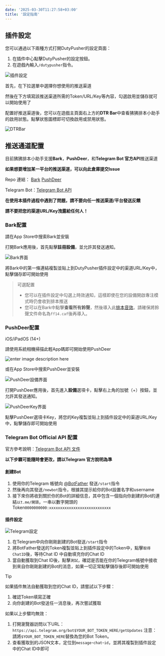 ```yaml
---
date: '2025-03-30T11:27:58+03:00'
title: '設定指南'
---
```


## 插件設定

您可以通過以下兩種方式打開DutyPusher的設定頁面：

1. 在插件中心點擊DutyPusher的設定按鈕。
2. 在遊戲內輸入`/dutypusher`指令。

![插件設定](https://github.com/MorCherlf/FFXIVDutyPusher/blob/master/Resources/img/settings-tw.png?raw=true)

首先，在下拉選單中選擇你想使用的推送渠道

然後在下方填寫該推送渠道所需的Token/URL/Key等內容，勾選啟用並儲存就可以開始使用了

配置好推送渠道後，您可以在遊戲主頁面右上方的**DTR Bar**中查看狒狒排本小助手的啟用狀態。點擊狀態圖標即可切換啟用或禁用狀態。

![DTRBar](https://github.com/MorCherlf/FFXIVDutyPusher/blob/master/Resources/img/dtrbar-tw.png?raw=true)

## 推送通道配置

目前狒狒排本小助手支援**Bark**，**PushDeer**，和**Telegram Bot 官方API**推送渠道

**如果想要增加某一平台的推送渠道，可以向此倉庫提交Issue**

Repo 連結： [Bark](https://github.com/Finb/Bark) [PushDeer](https://github.com/easychen/pushdeer)

Telegram Bot：[Telegram Bot API](https://core.telegram.org/bots/api)

**在使用本插件過程中遇到了問題，請不要向任一推送渠道/平台發送反饋**

**請不要把您的渠道URL/Key洩露給任何人！**

### Bark配置

請在App Store中搜索Bark並安裝 

打開Bark應用後，首先點擊**註冊設備**，並允許其發送通知。

![Bark界面](https://github.com/MorCherlf/FFXIVDutyPusher/blob/master/Resources/img/bark.jpg?raw=true)

將Bark中的第一條連結複製並貼上到DutyPusher插件設定中的渠道URL/Key中，點擊儲存即可開始使用

> 可選配置
>
> - 您可以在插件設定中勾選上時效通知，這樣即使在您的設備開啟專注模式時仍會收到排本推送
> - 您可以在Bark中點擊**查看所有鈴聲**，然後導入此[排本音效](https://github.com/MorCherlf/FFXIVDutyPusher/raw/master/Resources/ff14.caf)。請確保將鈴聲文件命名為`ff14.caf`後再導入。

### PushDeer配置

iOS/iPadOS (14+)

請使用系統相機掃描此輕App碼即可開始使用PushDeer

![enter image description here](https://github.com/easychen/pushdeer/raw/main/doc/image/clipcode.png)

或在App Store中搜索PushDeer並安裝

![PushDeer設備界面](https://github.com/MorCherlf/FFXIVDutyPusher/blob/master/Resources/img/pushdeer-device.jpg?raw=true)

打開PushDeer應用後，首先進入**設備**選項卡，點擊右上角的加號（+）按鈕，並允許其發送通知。

![PushDeerKey界面](https://github.com/MorCherlf/FFXIVDutyPusher/blob/master/Resources/img/pushdeer-key.jpg?raw=true)

點擊PushDeer選項卡Key，將您的Key複製並貼上到插件設定中的渠道URL/Key中，點擊儲存即可開始使用

### Telegram Bot Official API 配置

官方參考說明：[Telegram Bot API 文件](https://core.telegram.org/bots#how-do-i-create-a-bot)

**以下步驟可能隨時會更改，請以Telegram 官方說明為準**

#### 創建Bot

1. 使用你的Telegram 帳號向 [@BotFather](https://t.me/botfather) 發送`/start`指令
2. 然後再向其發送`/newbot`指令，根據其提示給你的Bot設置名字和username
3. 接下來你將收到關於你的Bot的詳細信息，其中包含一個指向你創建的Bot的連結`以t.me/開頭`，一串以數字開頭的Token`0000000000:xxxxxxxxxxxxxxxxxxxxxxxxxxxx`

#### 插件設定

![Telegram設定](https://github.com/MorCherlf/FFXIVDutyPusher/blob/master/Resources/img/settings-tw-telegram.png?raw=true)

1. 在Telegram中向你剛剛創建的Bot發送`/start`指令
2. 將BotFather發送的Token複製並貼上到插件設定中的Token中，點擊`取得 ChatID`後，等待Chat ID 中自動填充你的Chat ID
3. 當自動獲取到Chat ID後，點擊`測試`，確認是否能在你的Telegram帳號中接收到來自你剛剛創建的Bot的消息，如果一切正常點擊儲存後即可開始使用

> [!TIP]
>
> 如果插件無法自動獲取到您的Chat ID，請嘗試以下步驟：
>
> 1. 確認Token填寫正確
> 2. 向你創建的Bot發送任一消息後，再次嘗試獲取
>
> 如果以上步驟均無效：
>
> 1. 打開瀏覽器訪問以下URL：
>     `https://api.telegram.org/bot$YOUR_BOT_TOKEN_HERE/getUpdates`
>     注意：請將`$YOUR_BOT_TOKEN_HERE`替換為您的Bot Token。
> 2. 查看獲取到的JSON文本，定位到`message`-`chat`-`id`，並將其複製到插件設定中的Chat ID中即可